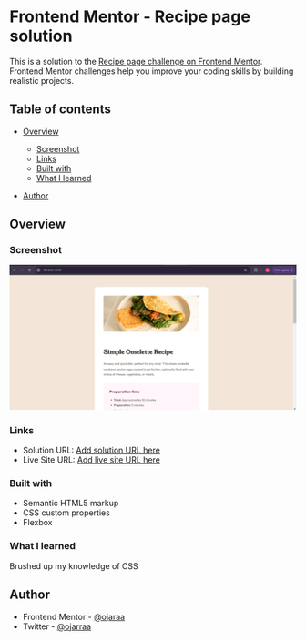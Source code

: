 # Frontend Mentor - Recipe page solution

This is a solution to the [Recipe page challenge on Frontend Mentor](https://www.frontendmentor.io/challenges/recipe-page-KiTsR8QQKm). Frontend Mentor challenges help you improve your coding skills by building realistic projects. 

## Table of contents

- [Overview](#overview)
  - [Screenshot](#screenshot)
  - [Links](#links)
  - [Built with](#built-with)
  - [What I learned](#what-i-learned)

- [Author](#author)


## Overview

### Screenshot

![](./assets/images/Screenshot.png)


### Links

- Solution URL: [Add solution URL here](https://your-solution-url.com)
- Live Site URL: [Add live site URL here](https://your-live-site-url.com)

### Built with

- Semantic HTML5 markup
- CSS custom properties
- Flexbox


### What I learned

Brushed up my knowledge of CSS

## Author

<!-- - Website - [Add your name here](https://www.your-site.com) -->
- Frontend Mentor - [@ojaraa](https://www.frontendmentor.io/profile/ojaraa)
- Twitter - [@ojarraa](https://www.twitter.com/ojarraa)


